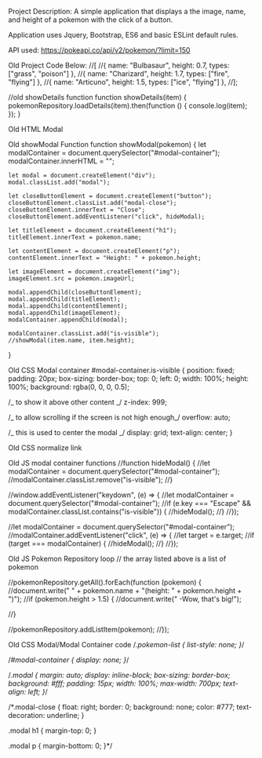 Project Description: A simple application that displays a the image, name, and height of a pokemon with the click of a button.

Application uses Jquery, Bootstrap, ES6 and basic ESLint default rules.

API used: https://pokeapi.co/api/v2/pokemon/?limit=150

Old Project Code Below:
//[
//{ name: "Bulbasaur", height: 0.7, types: ["grass", "poison"] },
//{ name: "Charizard", height: 1.7, types: ["fire", "flying"] },
//{ name: "Articuno", height: 1.5, types: ["ice", "flying"] },
//];

//old showDetails function
function showDetails(item) {
pokemonRepository.loadDetails(item).then(function () {
console.log(item);
});
}

Old HTML Modal

<!--<div class="modal">
        <button class="modal-close">Close</button>
        <h1>Modal title</h1>
        <p>Modal text</p>
      </div>-->

Old showModal Function
function showModal(pokemon) {
let modalContainer = document.querySelector("#modal-container");
modalContainer.innerHTML = "";

    let modal = document.createElement("div");
    modal.classList.add("modal");

    let closeButtonElement = document.createElement("button");
    closeButtonElement.classList.add("modal-close");
    closeButtonElement.innerText = "Close";
    closeButtonElement.addEventListener("click", hideModal);

    let titleElement = document.createElement("h1");
    titleElement.innerText = pokemon.name;

    let contentElement = document.createElement("p");
    contentElement.innerText = "Height: " + pokemon.height;

    let imageElement = document.createElement("img");
    imageElement.src = pokemon.imageUrl;

    modal.appendChild(closeButtonElement);
    modal.appendChild(titleElement);
    modal.appendChild(contentElement);
    modal.appendChild(imageElement);
    modalContainer.appendChild(modal);

    modalContainer.classList.add("is-visible");
    //showModal(item.name, item.height);

}

Old CSS Modal container
#modal-container.is-visible {
position: fixed;
padding: 20px;
box-sizing: border-box;
top: 0;
left: 0;
width: 100%;
height: 100%;
background: rgba(0, 0, 0, 0.5);

/_ to show it above other content _/
z-index: 999;

/_ to allow scrolling if the screen is not high enough_/
overflow: auto;

/_ this is used to center the modal _/
display: grid;
text-align: center;
}

Old CSS normalize link

 <!--<link
      rel="stylesheet"
      type="text/css"
      href="https://cdnjs.cloudflare.com/ajax/libs/normalize/8.0.1/normalize.min.css"
    />-->

Old JS modal container functions
//function hideModal() {
//let modalContainer = document.querySelector("#modal-container");
//modalContainer.classList.remove("is-visible");
//}

//window.addEventListener("keydown", (e) => {
//let modalContainer = document.querySelector("#modal-container");
//if (e.key === "Escape" && modalContainer.classList.contains("is-visible")) {
//hideModal();
//}
//});

//let modalContainer = document.querySelector("#modal-container");
//modalContainer.addEventListener("click", (e) => {
//let target = e.target;
//if (target === modalContainer) {
//hideModal();
//}
//});

Old JS Pokemon Repository loop
// the array listed above is a list of pokemon

//pokemonRepository.getAll().forEach(function (pokemon) {
//document.write(" " + pokemon.name + "(height: " + pokemon.height + ")");
//if (pokemon.height > 1.5) {
//document.write(" -Wow, that's big!");

//}

//pokemonRepository.addListItem(pokemon);
//});

Old CSS Modal/Modal Container code
/_.pokemon-list {
list-style: none;
}_/

/_#modal-container {
display: none;
}_/

/_.modal {
margin: auto;
display: inline-block;
box-sizing: border-box;
background: #fff;
padding: 15px;
width: 100%;
max-width: 700px;
text-align: left;
}_/

/\*.modal-close {
float: right;
border: 0;
background: none;
color: #777;
text-decoration: underline;
}

.modal h1 {
margin-top: 0;
}

.modal p {
margin-bottom: 0;
}\*/
